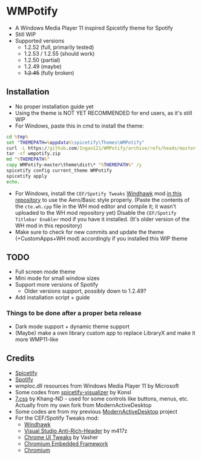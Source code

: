 # WMPotify
* A Windows Media Player 11 inspired Spicetify theme for Spotify
* Still WIP
* Supported versions
    * 1.2.52 (full, primarily tested)
    * 1.2.53 / 1.2.55 (should work)
    * 1.2.50 (partial)
    * 1.2.49 (maybe)
    * ~~1.2.45~~ (fully broken)

## Installation
* No proper installation guide yet
* Using the theme is NOT YET RECOMMENDED for end users, as it's still WIP
* For Windows, paste this in cmd to install the theme:
```cmd
cd %tmp%
set "THEMEPATH=%appdata%\spicetify\Themes\WMPotify"
curl -L https://github.com/Ingan121/WMPotify/archive/refs/heads/master.zip -o wmpotify.zip
tar -xf wmpotify.zip
md "%THEMEPATH%"
copy WMPotify-master\theme\dist\* "%THEMEPATH%" /y
spicetify config current_theme WMPotify
spicetify apply
echo.
```
* For Windows, install the `CEF/Spotify Tweaks` [Windhawk](https://windhawk.net/) mod [in this repository](https://github.com/Ingan121/WMPotify/tree/master/cte.wh.cpp) to use the Aero/Basic style properly. (Paste the contents of the `cte.wh.cpp` file in the WH mod editor and compile it; it wasn't uploaded to the WH mod repository yet) Disable the `CEF/Spotify Titlebar Enabler` mod if you have it installed. (It's older version of the WH mod in this repository)
* Make sure to check for new commits and update the theme (+CustomApps+WH mod) accordingly if you installed this WIP theme

## TODO
* Full screen mode theme
* Mini mode for small window sizes
* Support more versions of Spotify
    * Older versions support, possibly down to 1.2.49?
* Add installation script + guide

### Things to be done after a proper beta release
* Dark mode support + dynamic theme support
* (Maybe) make a own library custom app to replace LibraryX and make it more WMP11-like

## Credits
* [Spicetify](https://spicetify.app/)
* [Spotify](https://www.spotify.com/)
* wmploc.dll resources from Windows Media Player 11 by Microsoft
* Some codes from [spicetify-visualizer](https://github.com/Konsl/spicetify-visualizer) by Konsl
* [7.css](https://khang-nd.github.io/7.css) by Khang-ND - used for some controls like buttons, menus, etc. Actually from my own fork from ModernActiveDesktop
* Some codes are from my previous [ModernActiveDesktop](https://github.com/Ingan121/ModernActiveDesktop) project
* For the CEF/Spotify Tweaks mod:
    * [Windhawk](https://windhawk.net/)
    * [Visual Studio Anti-Rich-Header](https://windhawk.net/mods/visual-studio-anti-rich-header) by m417z
    * [Chrome UI Tweaks](https://windhawk.net/mods/chrome-ui-tweaks) by Vasher
    * [Chromium Embedded Framework](https://bitbucket.org/chromiumembedded/cef)
    * [Chromium](https://www.chromium.org/)